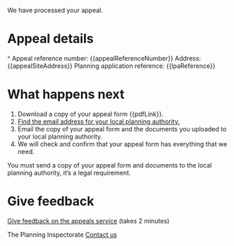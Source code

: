 We have processed your appeal.

# Appeal details

^ Appeal reference number: {{appealReferenceNumber}}
Address: {{appealSiteAddress}}
Planning application reference: {{lpaReference}}

# What happens next

1. Download a copy of your appeal form {{pdfLink}}.
2. [Find the email address for your local planning authority.](https://www.gov.uk/government/publications/sending-a-copy-of-the-appeal-form-to-the-council/sending-a-copy-to-the-council)
3. Email the copy of your appeal form and the documents you uploaded to your local planning authority.
4. We will check and confirm that your appeal form has everything that we need.

You must send a copy of your appeal form and documents to the local planning authority, it’s a legal requirement.

# Give feedback

[Give feedback on the appeals service]({{feedbackUrl}}) (takes 2 minutes)

The Planning Inspectorate
[Contact us]({{contactForm}})
